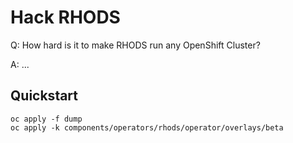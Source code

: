 # Hack RHODS

Q: How hard is it to make RHODS run any OpenShift Cluster?

A: ...


## Quickstart

```
oc apply -f dump
oc apply -k components/operators/rhods/operator/overlays/beta